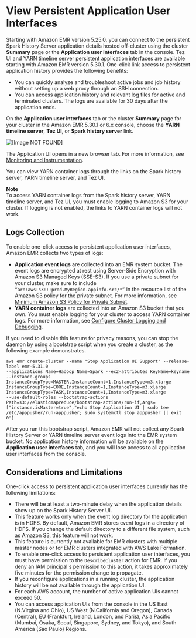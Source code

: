 # View Persistent Application User Interfaces<a name="app-history-spark-UI"></a>

Starting with Amazon EMR version 5\.25\.0, you can connect to the persistent Spark History Server application details hosted off\-cluster using the cluster **Summary** page or the **Application user interfaces** tab in the console\. Tez UI and YARN timeline server persistent application interfaces are available starting with Amazon EMR version 5\.30\.1\. One\-click link access to persistent application history provides the following benefits: 
+ You can quickly analyze and troubleshoot active jobs and job history without setting up a web proxy through an SSH connection\.
+ You can access application history and relevant log files for active and terminated clusters\. The logs are available for 30 days after the application ends\. 

On the **Application user interfaces** tab or the cluster **Summary** page for your cluster in the Amazon EMR 5\.30\.1 or 6\.x console, choose the **YARN timeline server**, **Tez UI**, or **Spark history server** link\. 

![\[Image NOT FOUND\]](http://docs.aws.amazon.com/emr/latest/ManagementGuide/images/persistent-application-UI-links.png)

The Application UI opens in a new browser tab\. For more information, see [Monitoring and Instrumentation](https://spark.apache.org/docs/latest/monitoring.html)\.

You can view YARN container logs through the links on the Spark history server, YARN timeline server, and Tez UI\. 

**Note**  
To access YARN container logs from the Spark history server, YARN timeline server, and Tez UI, you must enable logging to Amazon S3 for your cluster\. If logging is not enabled, the links to YARN container logs will not work\. 

## Logs Collection<a name="app-history-spark-UI-event-logs"></a>

To enable one\-click access to persistent application user interfaces, Amazon EMR collects two types of logs: 
+ **Application event logs** are collected into an EMR system bucket\. The event logs are encrypted at rest using Server\-Side Encryption with Amazon S3 Managed Keys \(SSE\-S3\)\. If you use a private subnet for your cluster, make sure to include `“arn:aws:s3:::prod.MyRegion.appinfo.src/*”` in the resource list of the Amazon S3 policy for the private subnet\. For more information, see [Minimum Amazon S3 Policy for Private Subnet](https://docs.aws.amazon.com/emr/latest/ManagementGuide/private-subnet-iampolicy.html)\.
+ **YARN container logs** are collected into an Amazon S3 bucket that you own\. You must enable logging for your cluster to access YARN container logs\. For more information, see [Configure Cluster Logging and Debugging](https://docs.aws.amazon.com/emr/latest/ManagementGuide/emr-plan-debugging.html)\.

If you need to disable this feature for privacy reasons, you can stop the daemon by using a bootstrap script when you create a cluster, as the following example demonstrates\.

```
aws emr create-cluster --name "Stop Application UI Support" --release-label emr-5.31.0  
--applications Name=Hadoop Name=Spark --ec2-attributes KeyName=keyname 
--instance-groups InstanceGroupType=MASTER,InstanceCount=1,InstanceType=m3.xlarge InstanceGroupType=CORE,InstanceCount=1,InstanceType=m3.xlarge InstanceGroupType=TASK,InstanceCount=1,InstanceType=m3.xlarge 
--use-default-roles --bootstrap-actions Path=s3://elasticmapreduce/bootstrap-actions/run-if,Args=["instance.isMaster=true","echo Stop Application UI | sudo tee /etc/apppusher/run-apppusher; sudo systemctl stop apppusher || exit 0"]
```

After you run this bootstrap script, Amazon EMR will not collect any Spark History Server or YARN timeline server event logs into the EMR system bucket\. No application history information will be available on the **Application user interfaces** tab, and you will lose access to all application user interfaces from the console\.

## Considerations and Limitations<a name="app-history-spark-UI-limitations"></a>

One\-click access to persistent application user interfaces currently has the following limitations: 
+ There will be at least a two\-minute delay when the application details show up on the Spark History Server UI\.
+ This feature works only when the event log directory for the application is in HDFS\. By default, Amazon EMR stores event logs in a directory of HDFS\. If you change the default directory to a different file system, such as Amazon S3, this feature will not work\. 
+ This feature is currently not available for EMR clusters with multiple master nodes or for EMR clusters integrated with AWS Lake Formation\. 
+ To enable one\-click access to persistent application user interfaces, you must have permission to the `DescribeCluster` action for EMR\. If you deny an IAM principal's permission to this action, it takes approximately five minutes for the permission change to propagate\.
+ If you reconfigure applications in a running cluster, the application history will be not available through the application UI\. 
+ For each AWS account, the number of active application UIs cannot exceed 50\.
+ You can access application UIs from the console in the US East \(N\.Virgina and Ohio\), US West \(N\.California and Oregon\), Canada \(Central\), EU \(Frankfurt, Ireland, London, and Paris\), Asia Pacific \(Mumbai, Osaka, Seoul, Singapore, Sydney, and Tokyo\), and South America \(Sao Paulo\) Regions\.